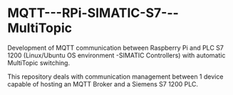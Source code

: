 # MQTT---RPi-SIMATIC-S7---MultiTopic
Development of MQTT communication between Raspberry Pi and PLC S7 1200 (Linux/Ubuntu OS environment -SIMATIC Controllers) with automatic MultiTopic switching.

This repository deals with communication management between 1 device capable of hosting an MQTT Broker and a Siemens S7 1200 PLC.
